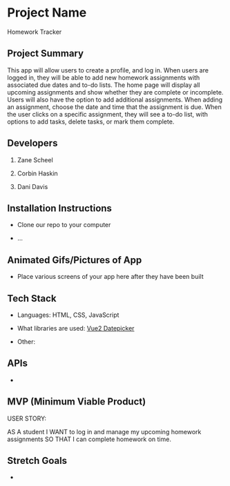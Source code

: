 # Project Name
Homework Tracker

## Project Summary

This app will allow users to create a profile, and log in. When users are logged in, they will be able to add new homework assignments with associated due dates and to-do lists. The home page will display all upcoming assignments and show whether they are complete or incomplete. Users will also have the option to add additional assignments. When adding an assignment, choose the date and time that the assignment is due. When the user clicks on a specific assignment, they will see a to-do list, with options to add tasks, delete tasks, or mark them complete.

## Developers

1. Zane Scheel

2. Corbin Haskin

3. Dani Davis

## Installation Instructions

- Clone our repo to your computer

- ...


## Animated Gifs/Pictures of App

- Place various screens of your app here after they have been built

## Tech Stack

- Languages: HTML, CSS, JavaScript

- What libraries are used: [Vue2 Datepicker](https://www.npmjs.com/package/vue2-datepicker)

- Other: 


## APIs

-

## MVP (Minimum Viable Product)

USER STORY: 

AS A student
I WANT to log in and manage my upcoming homework assignments
SO THAT I can complete homework on time. 


## Stretch Goals

-
